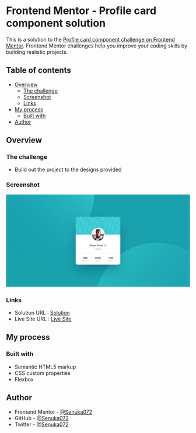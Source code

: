 # Frontend Mentor - Profile card component solution

This is a solution to the [Profile card component challenge on Frontend Mentor](https://www.frontendmentor.io/challenges/profile-card-component-cfArpWshJ). Frontend Mentor challenges help you improve your coding skills by building realistic projects. 

## Table of contents

- [Overview](#overview)
  - [The challenge](#the-challenge)
  - [Screenshot](#screenshot)
  - [Links](#links)
- [My process](#my-process)
  - [Built with](#built-with)
- [Author](#author)

## Overview

### The challenge

- Build out the project to the designs provided

### Screenshot

![](./design/desktop-design.jpg)


### Links

- Solution URL : [Solution]()
- Live Site URL : [Live Site]()

## My process

### Built with

- Semantic HTML5 markup
- CSS custom properties
- Flexbox


## Author

- Frontend Mentor - [@Senuka072](https://www.frontendmentor.io/profile/Senuka072)
- GitHub - [@Senuka072](https://github.com/Senuka072)
- Twitter - [@Senuka072](https://twitter.com/SenukaThisath)

